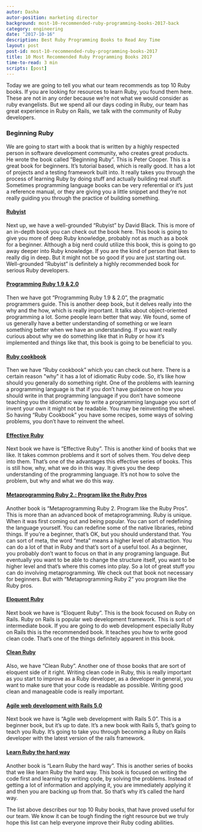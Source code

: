 ```yaml
---
autor: Dasha
autor-position: marketing director
background: most-10-recommended-ruby-programming-books-2017-back
category: engineering
date: "2017-10-16"
description: Best Ruby Programming Books to Read Any Time
layout: post
post-id: most-10-recommended-ruby-programming-books-2017
title: 10 Most Recommended Ruby Programming Books 2017
time-to-read: 3 min
scripts: [post]
---
```


Today we are going to tell you what our team recommends as top 10 Ruby books. If you are looking for resources to learn Ruby, you found them here. These are not in any order because we’re not what we would consider as ruby evangelists. But we spend all our days coding in Ruby, our team has great experience in Ruby on Rails, we talk with the community of Ruby developers.

### Beginning Ruby

We are going to start with a book that is written by a highly respected person in software development community, who creates great products. He wrote the book called “Beginning Ruby”. This is Peter Cooper. This is a great book for beginners. It’s tutorial based, which is really good. It has a lot of projects and a testing framework built into. It really takes you through the process of learning Ruby by doing stuff and actually building real stuff. Sometimes programming language books can be very referential or it’s just a reference manual, or they are giving you a little snippet and they’re not really guiding you through the practice of building something. 

#### [Rubyist](https://www.amazon.com/Well-Grounded-Rubyist-David-Black/dp/1617291692)

Next up, we have a well-grounded “Rubyist” by David Black. This is more of an in-depth book you can check out the book here. This book is going to give you more of deep Ruby knowledge, probably not as much as a book for a beginner.  Although a big nerd could utilize this book, this is going to go away deeper into Ruby knowledge. If you are the kind of person that likes to really dig in deep. But it might not be so good if you are just starting out. Well-grounded “Rubyist” is definitely a highly recommended book for serious Ruby developers.

#### [Programming Ruby 1.9 & 2.0](https://www.amazon.com/Programming-Ruby-1-9-2-0-Programmers/dp/1937785491)

Then we have got “Programming Ruby 1.9 & 2.0”, the pragmatic programmers guide. This is another deep book, but it delves really into the why and the how, which is really important. It talks about object-oriented programming a lot. Some people learn better that way. We found, some of us generally have a better understanding of something or we learn something better when we have an understanding. If you want really curious about why we do something like that in Ruby or how it’s implemented and things like that, this book is going to be beneficial to you.

#### [Ruby cookbook](http://index-of.es/Programming/Ruby/Ruby%20Cookbook.pdf)

Then we have “Ruby cookbook” which you can check out here. There is a certain reason "why" it has a lot of idiomatic Ruby code. So, it’s like how should you generally do something right. One of the problems with learning a programming language is that if you don’t have guidance on how you should write in that programming language if you don’t have someone teaching you the idiomatic way to write a programming language you sort of invent your own it might not be readable. You may be reinventing the wheel. So having “Ruby Cookbook” you have some recipes, some ways of solving problems, you don’t have to reinvent the wheel.

#### [Effective Ruby](https://www.amazon.com/Effective-Ruby-Specific-Software-Development/dp/0133846970)

Next book we have is “Effective Ruby”. This is another kind of books that we like. It takes common problems and it sort of solves them. You delve deep into them. That’s one of the advantages this effective series of books. This is still how, why, what we do in this way. It gives you the deep understanding of the programming language. It’s not how to solve the problem, but why and what we do this way. 

#### [Metaprogramming Ruby 2.: Program like the Ruby Pros](https://www.amazon.com/Metaprogramming-Ruby-Program-Like-Pros/dp/1934356476)

Another book is “Metaprogramming Ruby 2. Program like the Ruby Pros”. This is more than an advanced book of metaprogramming. Ruby is unique. When it was first coming out and being popular. You can sort of redefining the language yourself. You can redefine some of the native libraries, rebind things. If you’re a beginner, that’s OK, but you should understand that. You can sort of meta, the word “meta” means a higher level of abstraction. You can do a lot of that in Ruby and that’s sort of a useful tool. As a beginner, you probably don’t want to focus on that in any programing language. But eventually you want to be able to change the structure itself, you want to be higher level and that’s where this comes into play. So a lot of great stuff you can do involving metaprogramming. We check out that book not necessary for beginners. But with “Metaprogramming Ruby 2” you program like the Ruby pros. 

#### [Eloquent Ruby](https://www.amazon.com/Eloquent-Ruby-Addison-Wesley-Professional/dp/0321584104)

Next book we have is “Eloquent Ruby”. This is the book focused on Ruby on Rails. Ruby on Rails is popular web development framework. This is sort of intermediate book. If you are going to do web development especially Ruby on Rails this is the recommended book. It teaches you how to write good clean code. That’s one of the things definitely apparent in this book. 

#### [Clean Ruby](https://www.goodreads.com/book/show/14438307-clean-ruby)

Also, we have “Clean Ruby”. Another one of those books that are sort of eloquent side of it right. Writing clean code in Ruby, this is really important as you start to improve as a Ruby developer, as a developer in general, you want to make sure that your code is readable as possible. Writing good clean and manageable code is really important. 

#### [Agile web development with Rails 5.0](https://www.amazon.com/Agile-Web-Development-Rails-5/dp/1680501712)

Next book we have is “Agile web development with Rails 5.0”. This is a beginner book, but it’s up to date. It’s a new book with Rails 5, that’s going to teach you Ruby. It’s going to take you through becoming a Ruby on Rails developer with the latest version of the rails framework. 

#### [Learn Ruby the hard way](https://www.goodreads.com/book/show/13418158-learn-ruby-the-hard-way)

Another book is “Learn Ruby the hard way”. This is another series of books that we like learn Ruby the hard way. This book is focused on writing the code first and learning by writing code, by solving the problems. Instead of getting a lot of information and applying it, you are immediately applying it and then you are backing up from that. So that’s why it’s called the hard way.

The list above describes our top 10 Ruby books, that have proved useful for our team. We know it can be tough finding the right resource but we truly hope this list can help everyone improve their Ruby coding abilities. 
